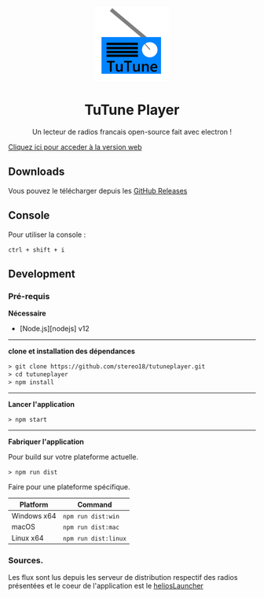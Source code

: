<p align="center"><img src="./app/assets/images/SealCircle.png" width="150px" height="150px" alt="aventium softworks"></p>

<h1 align="center">TuTune Player</h1>



<p align="center">Un lecteur de radios francais open-source fait avec electron !</p>
<a href="https://stereo18.github.io/tutuneplayer/" target="_blank">Cliquez ici pour acceder à la version web</a>



## Downloads

Vous pouvez le télécharger depuis les [GitHub Releases](https://github.com/stereo18/tutuneplayer/releases)



## Console

Pour utiliser la console :

```console
ctrl + shift + i
```

## Development

### Pré-requis

**Nécessaire**

* [Node.js][nodejs] v12

---

**clone et installation des dépendances**

```console
> git clone https://github.com/stereo18/tutuneplayer.git
> cd tutuneplayer
> npm install
```

---

**Lancer l'application**

```console
> npm start
```

---

**Fabriquer l'application**

Pour build sur votre plateforme actuelle.

```console
> npm run dist
```

Faire pour une plateforme spécifique.

| Platform    | Command              |
| ----------- | -------------------- |
| Windows x64 | `npm run dist:win`   |
| macOS       | `npm run dist:mac`   |
| Linux x64   | `npm run dist:linux` |



### Sources.

Les flux sont lus depuis les serveur de distribution respectif des radios présentées et le coeur de l'application est le [heliosLauncher](https://github.com/dscalzi/helioslauncher)
